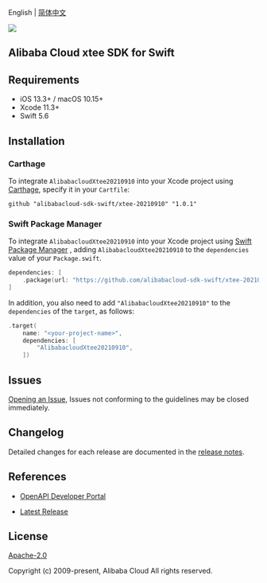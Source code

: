 English | [简体中文](README-CN.md)

![](https://aliyunsdk-pages.alicdn.com/icons/AlibabaCloud.svg)

## Alibaba Cloud xtee SDK for Swift

## Requirements

- iOS 13.3+ / macOS 10.15+
- Xcode 11.3+
- Swift 5.6

## Installation

### Carthage

To integrate `AlibabacloudXtee20210910` into your Xcode project using [Carthage](https://github.com/Carthage/Carthage), specify it in your `Cartfile`:

```ogdl
github "alibabacloud-sdk-swift/xtee-20210910" "1.0.1"
```

### Swift Package Manager

To integrate `AlibabacloudXtee20210910` into your Xcode project using [Swift Package Manager](https://swift.org/package-manager/) , adding `AlibabacloudXtee20210910` to the `dependencies` value of your `Package.swift`.

```swift
dependencies: [
    .package(url: "https://github.com/alibabacloud-sdk-swift/xtee-20210910.git", from: "1.0.1")
]
```

In addition, you also need to add `"AlibabacloudXtee20210910"` to the `dependencies` of the `target`, as follows:

```swift
.target(
    name: "<your-project-name>",
    dependencies: [
        "AlibabacloudXtee20210910",
    ])
```

## Issues

[Opening an Issue](https://github.com/alibabacloud-sdk-swift/xtee-20210910/issues/new), Issues not conforming to the guidelines may be closed immediately.

## Changelog

Detailed changes for each release are documented in the [release notes](./ChangeLog.txt).

## References

* [OpenAPI Developer Portal](https://next.api.alibabacloud.com/home)
- [Latest Release](https://github.com/alibabacloud-sdk-swift/xtee-20210910)

## License

[Apache-2.0](http://www.apache.org/licenses/LICENSE-2.0)

Copyright (c) 2009-present, Alibaba Cloud All rights reserved.
